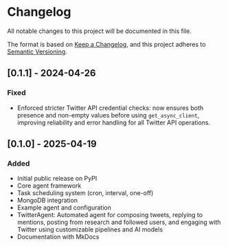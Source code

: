 # Changelog

All notable changes to this project will be documented in this file.

The format is based on [Keep a Changelog](https://keepachangelog.com/en/1.0.0/),
and this project adheres to [Semantic Versioning](https://semver.org/spec/v2.0.0.html).

## [0.1.1] - 2024-04-26
### Fixed
- Enforced stricter Twitter API credential checks: now ensures both presence and non-empty values before using `get_async_client`, improving reliability and error handling for all Twitter API operations.

## [0.1.0] - 2025-04-19
### Added
- Initial public release on PyPI
- Core agent framework
- Task scheduling system (cron, interval, one-off)
- MongoDB integration
- Example agent and configuration
- TwitterAgent: Automated agent for composing tweets, replying to mentions, posting from research and followed users, and engaging with Twitter using customizable pipelines and AI models
- Documentation with MkDocs 